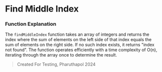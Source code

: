 # Find Middle Index

### Function Explanation

The  `findMiddleIndex`  function takes an array of integers and returns the index where the sum of elements on the left side of that index equals the sum of elements on the right side. If no such index exists, it returns "index not found". The function operates efficiently with a time complexity of O(n), iterating through the array once to determine the result.

> Created For Testing, Pharuthapol 2024 
